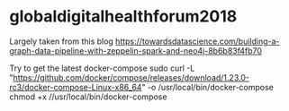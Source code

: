 # globaldigitalhealthforum2018

Largely taken from this blog https://towardsdatascience.com/building-a-graph-data-pipeline-with-zeppelin-spark-and-neo4j-8b6b83f4fb70

Try to get the latest docker-compose
sudo curl -L "https://github.com/docker/compose/releases/download/1.23.0-rc3/docker-compose-Linux-x86_64" -o /usr/local/bin/docker-compose
chmod +x //usr/local/bin/docker-compose



